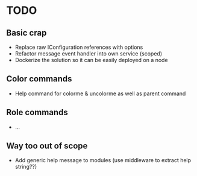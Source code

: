 # TODO

## Basic crap

 - Replace raw IConfiguration references with options
 - Refactor message event handler into own service (scoped)
 - Dockerize the solution so it can be easily deployed on a node


## Color commands

 - Help command for colorme & uncolorme as well as parent command

## Role commands

 - ...

## Way too out of scope

 - Add generic help message to modules (use middleware to extract help string??)

